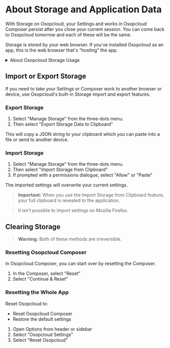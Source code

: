 # About Storage and Application Data

With Storage on Osopcloud, your Settings and works in Osopcloud Composer persist after you close your current session. You can come back to Osopcloud tomorrow and each of these will be the same.

Storage is stored by your web browser. If you've installed Osopcloud as an app, this is the web browser that's "hosting" the app.

<details>

<summary>About Osopcloud Storage Usage</summary>

In addition to storing Osopcloud Composer data and Settings Osopcloud automatically downloads content in the background. This lets you use the app without a network connection.

On compatible browsers, you can find a storage usage estimate in Settings. Sometimes this can be quite large.

There's a couple of factors that impact this size measure:

- There's no limit on how big the cache can get
- The cache is specific to each browser
- Some older browsers don't delete caches for previous versions

So, if you use Osopcloud across many browsers, you may get into a situation where Osopcloud is storing more than 100 megabytes on a single device. You will need to use your browser settings if you want to clear caches.

</details>

## Import or Export Storage

If you need to take your Settings or Composer work to another browser or device, use Osopcloud's built-in Storage import and export features.

### Export Storage

1. Select "Manage Storage" from the three-dots menu.
2. Then select "Export Storage Data to Clipboard"

This will copy a JSON string to your clipboard which you can paste into a file or send to another device.

### Import Storage

1. Select "Manage Storage" from the three-dots menu.
2. Then select "Import Storage from Clipboard"
3. If prompted with a permissions dialogue, select "Allow" or "Paste"

The imported settings will overwrite your current settings.

> **Important:** When you use the Import Storage from Clipboard feature, your full clipboard is revealed to the application.

> It isn't possible to import settings on Mozilla Firefox.

## Clearing Storage

> **Warning:** Both of these methods are irreversible.

### Resetting Osopcloud Composer

In Osopcloud Composer, you can start over by resetting the Composer.

1. In the Composer, select "Reset"
2. Select "Continue & Reset"

### Resetting the Whole App

Reset Osopcloud to:

- Reset Osopcloud Composer
- Restore the default settings

1. Open Options from header or sidebar
2. Select "Osopcloud Settings"
3. Select "Reset Osopcloud"
